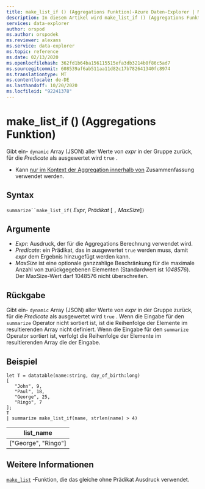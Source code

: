 ```yaml
---
title: make_list_if () (Aggregations Funktion)-Azure Daten-Explorer | Microsoft-Dokumentation
description: In diesem Artikel wird make_list_if () (Aggregations Funktion) in Azure Daten-Explorer beschrieben.
services: data-explorer
author: orspod
ms.author: orspodek
ms.reviewer: alexans
ms.service: data-explorer
ms.topic: reference
ms.date: 02/13/2020
ms.openlocfilehash: 362fd1b64ba156115515efa3db3214b0f86c5ad7
ms.sourcegitcommit: 608539af6ab511aa11d82c17b782641340fc8974
ms.translationtype: MT
ms.contentlocale: de-DE
ms.lasthandoff: 10/20/2020
ms.locfileid: "92241378"
---
```

# <a name="make_list_if-aggregation-function"></a>make_list_if () (Aggregations Funktion)

Gibt ein- `dynamic` Array (JSON) aller Werte von *expr* in der Gruppe zurück, für die *Predicate* als ausgewertet wird `true` .

* Kann [nur im Kontext der Aggregation innerhalb von](summarizeoperator.md) Zusammenfassung verwendet werden.

## <a name="syntax"></a>Syntax

`summarize``make_list_if(` *Expr*, *Prädikat* [ `,` *MaxSize*]`)`

## <a name="arguments"></a>Argumente

* *Expr*: Ausdruck, der für die Aggregations Berechnung verwendet wird.
* *Predicate*: ein Prädikat, das in ausgewertet `true` werden muss, damit *expr* dem Ergebnis hinzugefügt werden kann.
* *MaxSize* ist eine optionale ganzzahlige Beschränkung für die maximale Anzahl von zurückgegebenen Elementen (Standardwert ist *1048576*). Der MaxSize-Wert darf 1048576 nicht überschreiten.

## <a name="returns"></a>Rückgabe

Gibt ein- `dynamic` Array (JSON) aller Werte von *expr* in der Gruppe zurück, für die *Predicate* als ausgewertet wird `true` .
Wenn die Eingabe für den `summarize` Operator nicht sortiert ist, ist die Reihenfolge der Elemente im resultierenden Array nicht definiert.
Wenn die Eingabe für den `summarize` Operator sortiert ist, verfolgt die Reihenfolge der Elemente im resultierenden Array die der Eingabe.

## <a name="example"></a>Beispiel

```kusto
let T = datatable(name:string, day_of_birth:long)
[
   "John", 9,
   "Paul", 18,
   "George", 25,
   "Ringo", 7
];
T
| summarize make_list_if(name, strlen(name) > 4)
```

|list_name|
|----|
|["George", "Ringo"]|

## <a name="see-also"></a>Weitere Informationen

[`make_list`](./makelist-aggfunction.md) -Funktion, die das gleiche ohne Prädikat Ausdruck verwendet.